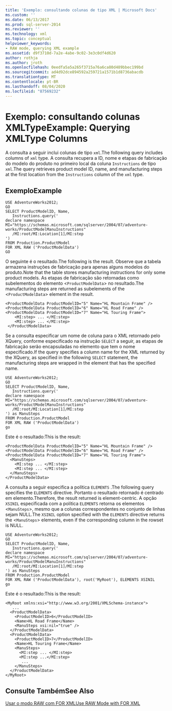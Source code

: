 ```yaml
---
title: 'Exemplo: consultando colunas de tipo XML | Microsoft Docs'
ms.custom: ''
ms.date: 06/13/2017
ms.prod: sql-server-2014
ms.reviewer: ''
ms.technology: xml
ms.topic: conceptual
helpviewer_keywords:
- RAW mode, querying XML example
ms.assetid: d9f3710d-7a2e-4abe-9c02-3e3c0df4d620
author: rothja
ms.author: jroth
ms.openlocfilehash: 0eedfa5a5a265f3715a76a6ca80d489bbec199bd
ms.sourcegitcommit: ad4d92dce894592a259721a1571b1d8736abacdb
ms.translationtype: MT
ms.contentlocale: pt-BR
ms.lasthandoff: 08/04/2020
ms.locfileid: "87569232"
---
```

# <a name="example-querying-xmltype-columns"></a><span data-ttu-id="2ec5d-102">Exemplo: consultando colunas XMLType</span><span class="sxs-lookup"><span data-stu-id="2ec5d-102">Example: Querying XMLType Columns</span></span>
  <span data-ttu-id="2ec5d-103">A consulta a seguir inclui colunas de tipo `xml`.</span><span class="sxs-lookup"><span data-stu-id="2ec5d-103">The following query includes columns of `xml` type.</span></span> <span data-ttu-id="2ec5d-104">A consulta recupera a ID, nome e etapas de fabricação do modelo do produto no primeiro local da coluna `Instructions` de tipo `xml`.</span><span class="sxs-lookup"><span data-stu-id="2ec5d-104">The query retrieves product model ID, name, and manufacturing steps at the first location from the `Instructions` column of the `xml` type.</span></span>  
  
## <a name="example"></a><span data-ttu-id="2ec5d-105">Exemplo</span><span class="sxs-lookup"><span data-stu-id="2ec5d-105">Example</span></span>  
  
```  
USE AdventureWorks2012;  
GO  
SELECT ProductModelID, Name,  
   Instructions.query('  
declare namespace MI="https://schemas.microsoft.com/sqlserver/2004/07/adventure-works/ProductModelManuInstructions"  
   /MI:root/MI:Location[1]/MI:step  
')   
FROM Production.ProductModel  
FOR XML RAW ('ProductModelData')  
GO  
```  
  
 <span data-ttu-id="2ec5d-106">O seguinte é o resultado.</span><span class="sxs-lookup"><span data-stu-id="2ec5d-106">The following is the result.</span></span> <span data-ttu-id="2ec5d-107">Observe que a tabela armazena instruções de fabricação para apenas alguns modelos do produto.</span><span class="sxs-lookup"><span data-stu-id="2ec5d-107">Note that the table stores manufacturing instructions for only some product models.</span></span> <span data-ttu-id="2ec5d-108">As etapas de fabricação são retornadas como subelementos do elemento <`ProductModelData`> no resultado.</span><span class="sxs-lookup"><span data-stu-id="2ec5d-108">The manufacturing steps are returned as subelements of the <`ProductModelData`> element in the result.</span></span>  
  
```  
<ProductModelData ProductModelID="5" Name="HL Mountain Frame" />  
<ProductModelData ProductModelID="6" Name="HL Road Frame" />  
<ProductModelData ProductModelID="7" Name="HL Touring Frame">  
    <MI:step> ... </MI:step>  
    <MI:step> ... </MI:step>  
 </ProductModelData>  
```  
  
 <span data-ttu-id="2ec5d-109">Se a consulta especificar um nome de coluna para o XML retornado pelo XQuery, conforme especificado na instrução `SELECT` a seguir, as etapas de fabricação serão encapsuladas no elemento que tem o nome especificado.</span><span class="sxs-lookup"><span data-stu-id="2ec5d-109">If the query specifies a column name for the XML returned by the XQuery, as specified in the following `SELECT` statement, the manufacturing steps are wrapped in the element that has the specified name.</span></span>  
  
```  
USE AdventureWorks2012;  
GO  
SELECT ProductModelID, Name,  
   Instructions.query('  
declare namespace MI="https://schemas.microsoft.com/sqlserver/2004/07/adventure-works/ProductModelManuInstructions"  
   /MI:root/MI:Location[1]/MI:step  
') as ManuSteps  
FROM Production.ProductModel  
FOR XML RAW ('ProductModelData')  
go  
```  
  
 <span data-ttu-id="2ec5d-110">Este é o resultado:</span><span class="sxs-lookup"><span data-stu-id="2ec5d-110">This is the result:</span></span>  
  
```  
<ProductModelData ProductModelID="5" Name="HL Mountain Frame" />  
<ProductModelData ProductModelID="6" Name="HL Road Frame" />  
<ProductModelData ProductModelID="7" Name="HL Touring Frame">  
  <ManuSteps>  
    <MI:step ... </MI:step>  
    <MI:step ... </MI:step>  
  </ManuSteps>  
</ProductModelData>  
```  
  
 <span data-ttu-id="2ec5d-111">A consulta a seguir especifica a política `ELEMENTS` .</span><span class="sxs-lookup"><span data-stu-id="2ec5d-111">The following query specifies the `ELEMENTS` directive.</span></span> <span data-ttu-id="2ec5d-112">Portanto o resultado retornado é centrado em elemento.</span><span class="sxs-lookup"><span data-stu-id="2ec5d-112">Therefore, the result returned is element-centric.</span></span> <span data-ttu-id="2ec5d-113">A opção `XSINIL` especificada com a política `ELEMENTS` retorna os elementos <`ManuSteps`>, mesmo que a colunas correspondentes no conjunto de linhas sejam NULL.</span><span class="sxs-lookup"><span data-stu-id="2ec5d-113">The `XSINIL` option specified with the `ELEMENTS` directive returns the <`ManuSteps`> elements, even if the corresponding column in the rowset is NULL.</span></span>  
  
```  
USE AdventureWorks2012;  
GO  
SELECT ProductModelID, Name,  
   Instructions.query('  
declare namespace MI="https://schemas.microsoft.com/sqlserver/2004/07/adventure-works/ProductModelManuInstructions"  
   /MI:root/MI:Location[1]/MI:step  
') as ManuSteps  
FROM Production.ProductModel  
FOR XML RAW ('ProductModelData'), root('MyRoot'), ELEMENTS XSINIL  
go  
```  
  
 <span data-ttu-id="2ec5d-114">Este é o resultado:</span><span class="sxs-lookup"><span data-stu-id="2ec5d-114">This is the result:</span></span>  
  
```  
<MyRoot xmlns:xsi="http://www.w3.org/2001/XMLSchema-instance">  
   ...  
  <ProductModelData>  
    <ProductModelID>6</ProductModelID>  
    <Name>HL Road Frame</Name>  
    <ManuSteps xsi:nil="true" />  
  </ProductModelData>  
  <ProductModelData>  
    <ProductModelID>7</ProductModelID>  
    <Name>HL Touring Frame</Name>  
    <ManuSteps>  
      <MI:step ... </MI:step>  
      <MI:step ...</MI:step>  
       ...  
    </ManuSteps>  
  </ProductModelData>  
</MyRoot>  
```  
  
## <a name="see-also"></a><span data-ttu-id="2ec5d-115">Consulte Também</span><span class="sxs-lookup"><span data-stu-id="2ec5d-115">See Also</span></span>  
 [<span data-ttu-id="2ec5d-116">Usar o modo RAW com FOR XML</span><span class="sxs-lookup"><span data-stu-id="2ec5d-116">Use RAW Mode with FOR XML</span></span>](use-raw-mode-with-for-xml.md)  
  
  
